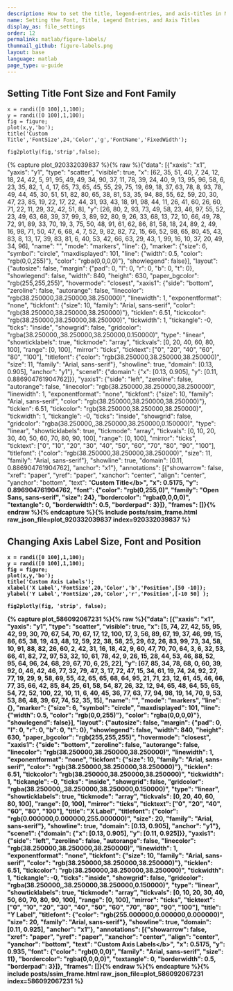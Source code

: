 ```yaml
---
description: How to set the title, legend-entries, and axis-titles in MATLAB<sup>&reg;</sup>.
name: Setting the Font, Title, Legend Entries, and Axis Titles
display_as: file_settings
order: 12
permalink: matlab/figure-labels/
thumnail_github: figure-labels.png
layout: base
language: matlab
page_type: u-guide
---
```



## Setting Title Font Size and Font Family


```{matlab}
x = randi([0 100],1,100);
y = randi([0 100],1,100);
fig = figure;
plot(x,y,'bo');
title('Custom Title','FontSize',24,'Color','g','FontName','FixedWidth');

fig2plotly(fig,'strip',false);
```
{% capture plot_920332039837 %}{% raw %}{"data": [{"xaxis": "x1", "yaxis": "y1", "type": "scatter", "visible": true, "x": [62, 35, 51, 40, 7, 24, 12, 18, 24, 42, 5, 91, 95, 49, 49, 34, 90, 37, 11, 78, 39, 24, 40, 9, 13, 95, 96, 58, 6, 23, 35, 82, 1, 4, 17, 65, 73, 65, 45, 55, 29, 75, 19, 69, 18, 37, 63, 78, 8, 93, 78, 49, 44, 45, 30, 51, 51, 82, 80, 65, 38, 81, 53, 35, 94, 88, 55, 62, 59, 20, 30, 47, 23, 85, 19, 22, 17, 22, 44, 31, 93, 43, 18, 91, 98, 44, 11, 26, 41, 60, 26, 60, 71, 22, 11, 29, 32, 42, 51, 8], "y": [26, 80, 2, 93, 73, 49, 58, 23, 46, 97, 55, 52, 23, 49, 63, 68, 39, 37, 99, 3, 89, 92, 80, 9, 26, 33, 68, 13, 72, 10, 66, 49, 78, 72, 91, 89, 33, 70, 19, 3, 75, 50, 48, 91, 61, 62, 86, 81, 58, 18, 24, 89, 2, 49, 16, 98, 71, 50, 47, 6, 68, 4, 7, 52, 9, 82, 82, 72, 15, 66, 52, 98, 65, 80, 45, 43, 83, 8, 13, 17, 39, 83, 81, 6, 40, 53, 42, 66, 63, 29, 43, 1, 99, 16, 10, 37, 20, 49, 34, 96], "name": "", "mode": "markers", "line": {}, "marker": {"size": 6, "symbol": "circle", "maxdisplayed": 101, "line": {"width": 0.5, "color": "rgb(0,0,255)"}, "color": "rgba(0,0,0,0)"}, "showlegend": false}], "layout": {"autosize": false, "margin": {"pad": 0, "l": 0, "r": 0, "b": 0, "t": 0}, "showlegend": false, "width": 840, "height": 630, "paper_bgcolor": "rgb(255,255,255)", "hovermode": "closest", "xaxis1": {"side": "bottom", "zeroline": false, "autorange": false, "linecolor": "rgb(38.250000,38.250000,38.250000)", "linewidth": 1, "exponentformat": "none", "tickfont": {"size": 10, "family": "Arial, sans-serif", "color": "rgb(38.250000,38.250000,38.250000)"}, "ticklen": 6.51, "tickcolor": "rgb(38.250000,38.250000,38.250000)", "tickwidth": 1, "tickangle": -0, "ticks": "inside", "showgrid": false, "gridcolor": "rgba(38.250000,,38.250000,38.250000,0.150000)", "type": "linear", "showticklabels": true, "tickmode": "array", "tickvals": [0, 20, 40, 60, 80, 100], "range": [0, 100], "mirror": "ticks", "ticktext": ["0", "20", "40", "60", "80", "100"], "titlefont": {"color": "rgb(38.250000,38.250000,38.250000)", "size": 11, "family": "Arial, sans-serif"}, "showline": true, "domain": [0.13, 0.905], "anchor": "y1"}, "scene1": {"domain": {"x": [0.13, 0.905], "y": [0.11, 0.886904761904762]}}, "yaxis1": {"side": "left", "zeroline": false, "autorange": false, "linecolor": "rgb(38.250000,38.250000,38.250000)", "linewidth": 1, "exponentformat": "none", "tickfont": {"size": 10, "family": "Arial, sans-serif", "color": "rgb(38.250000,38.250000,38.250000)"}, "ticklen": 6.51, "tickcolor": "rgb(38.250000,38.250000,38.250000)", "tickwidth": 1, "tickangle": -0, "ticks": "inside", "showgrid": false, "gridcolor": "rgba(38.250000,,38.250000,38.250000,0.150000)", "type": "linear", "showticklabels": true, "tickmode": "array", "tickvals": [0, 10, 20, 30, 40, 50, 60, 70, 80, 90, 100], "range": [0, 100], "mirror": "ticks", "ticktext": ["0", "10", "20", "30", "40", "50", "60", "70", "80", "90", "100"], "titlefont": {"color": "rgb(38.250000,38.250000,38.250000)", "size": 11, "family": "Arial, sans-serif"}, "showline": true, "domain": [0.11, 0.886904761904762], "anchor": "x1"}, "annotations": [{"showarrow": false, "xref": "paper", "yref": "paper", "xanchor": "center", "align": "center", "yanchor": "bottom", "text": "<b>Custom Title<\/b>", "x": 0.5175, "y": 0.896904761904762, "font": {"color": "rgb(0,255,0)", "family": "Open Sans, sans-serif", "size": 24}, "bordercolor": "rgba(0,0,0,0)", "textangle": 0, "borderwidth": 0.5, "borderpad": 3}]}, "frames": []}{% endraw %}{% endcapture %}{% include posts/ssim_frame.html raw_json_file=plot_920332039837 index=920332039837 %}



<!--------------------- EXAMPLE  BREAK ------------------------->

## Changing Axis Label Size, Font and Position


```{matlab}
x = randi([0 100],1,100);
y = randi([0 100],1,100);
fig = figure;
plot(x,y,'bo');
title('Custom Axis Labels');
xlabel('X Label','FontSize',20,'Color','b','Position',[50 -10]);
ylabel('Y Label','FontSize',20,'Color','r','Position',[-10 50] );

fig2plotly(fig, 'strip', false);
```
{% capture plot_586092067231 %}{% raw %}{"data": [{"xaxis": "x1", "yaxis": "y1", "type": "scatter", "visible": true, "x": [5, 74, 27, 42, 55, 95, 42, 99, 30, 70, 67, 54, 70, 67, 17, 12, 100, 17, 3, 56, 89, 67, 19, 37, 46, 99, 15, 86, 65, 38, 19, 43, 48, 12, 59, 22, 38, 58, 25, 29, 62, 26, 83, 99, 73, 34, 58, 10, 91, 88, 82, 26, 60, 2, 42, 31, 16, 18, 42, 9, 60, 47, 70, 70, 64, 3, 6, 32, 53, 66, 41, 82, 72, 97, 53, 32, 10, 61, 78, 42, 9, 26, 15, 28, 44, 53, 46, 88, 52, 95, 64, 96, 24, 68, 29, 67, 70, 6, 25, 22], "y": [67, 85, 34, 78, 68, 0, 60, 39, 92, 0, 46, 42, 46, 77, 32, 79, 47, 3, 17, 72, 47, 15, 34, 61, 19, 74, 24, 92, 27, 77, 19, 29, 9, 58, 69, 55, 42, 65, 65, 68, 64, 95, 21, 71, 23, 12, 61, 45, 46, 66, 77, 35, 66, 42, 85, 84, 25, 61, 58, 54, 87, 26, 32, 12, 94, 65, 48, 64, 55, 65, 54, 72, 52, 100, 22, 10, 11, 6, 40, 45, 36, 77, 63, 77, 94, 98, 19, 14, 70, 9, 53, 53, 86, 48, 39, 67, 74, 52, 35, 15], "name": "", "mode": "markers", "line": {}, "marker": {"size": 6, "symbol": "circle", "maxdisplayed": 101, "line": {"width": 0.5, "color": "rgb(0,0,255)"}, "color": "rgba(0,0,0,0)"}, "showlegend": false}], "layout": {"autosize": false, "margin": {"pad": 0, "l": 0, "r": 0, "b": 0, "t": 0}, "showlegend": false, "width": 840, "height": 630, "paper_bgcolor": "rgb(255,255,255)", "hovermode": "closest", "xaxis1": {"side": "bottom", "zeroline": false, "autorange": false, "linecolor": "rgb(38.250000,38.250000,38.250000)", "linewidth": 1, "exponentformat": "none", "tickfont": {"size": 10, "family": "Arial, sans-serif", "color": "rgb(38.250000,38.250000,38.250000)"}, "ticklen": 6.51, "tickcolor": "rgb(38.250000,38.250000,38.250000)", "tickwidth": 1, "tickangle": -0, "ticks": "inside", "showgrid": false, "gridcolor": "rgba(38.250000,,38.250000,38.250000,0.150000)", "type": "linear", "showticklabels": true, "tickmode": "array", "tickvals": [0, 20, 40, 60, 80, 100], "range": [0, 100], "mirror": "ticks", "ticktext": ["0", "20", "40", "60", "80", "100"], "title": "X Label", "titlefont": {"color": "rgb(0.000000,0.000000,255.000000)", "size": 20, "family": "Arial, sans-serif"}, "showline": true, "domain": [0.13, 0.905], "anchor": "y1"}, "scene1": {"domain": {"x": [0.13, 0.905], "y": [0.11, 0.925]}}, "yaxis1": {"side": "left", "zeroline": false, "autorange": false, "linecolor": "rgb(38.250000,38.250000,38.250000)", "linewidth": 1, "exponentformat": "none", "tickfont": {"size": 10, "family": "Arial, sans-serif", "color": "rgb(38.250000,38.250000,38.250000)"}, "ticklen": 6.51, "tickcolor": "rgb(38.250000,38.250000,38.250000)", "tickwidth": 1, "tickangle": -0, "ticks": "inside", "showgrid": false, "gridcolor": "rgba(38.250000,,38.250000,38.250000,0.150000)", "type": "linear", "showticklabels": true, "tickmode": "array", "tickvals": [0, 10, 20, 30, 40, 50, 60, 70, 80, 90, 100], "range": [0, 100], "mirror": "ticks", "ticktext": ["0", "10", "20", "30", "40", "50", "60", "70", "80", "90", "100"], "title": "Y Label", "titlefont": {"color": "rgb(255.000000,0.000000,0.000000)", "size": 20, "family": "Arial, sans-serif"}, "showline": true, "domain": [0.11, 0.925], "anchor": "x1"}, "annotations": [{"showarrow": false, "xref": "paper", "yref": "paper", "xanchor": "center", "align": "center", "yanchor": "bottom", "text": "<b>Custom Axis Labels<\/b>", "x": 0.5175, "y": 0.935, "font": {"color": "rgb(0,0,0)", "family": "Arial, sans-serif", "size": 11}, "bordercolor": "rgba(0,0,0,0)", "textangle": 0, "borderwidth": 0.5, "borderpad": 3}]}, "frames": []}{% endraw %}{% endcapture %}{% include posts/ssim_frame.html raw_json_file=plot_586092067231 index=586092067231 %}


<!--------------------- EXAMPLE BREAK ------------------------->
